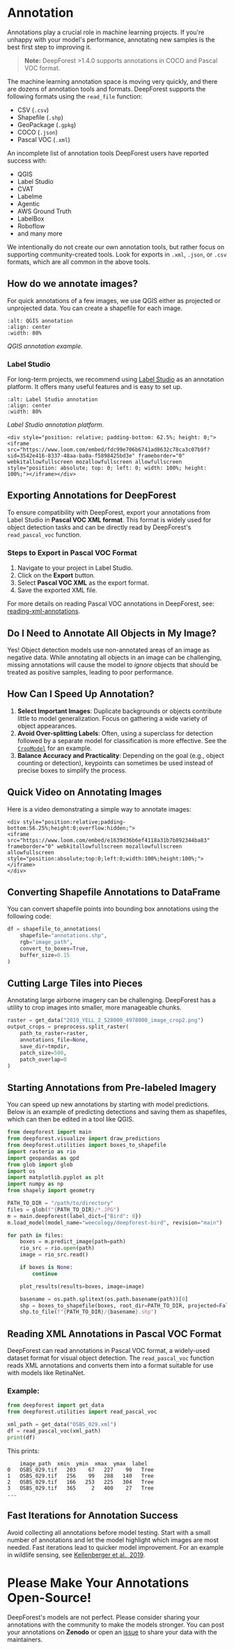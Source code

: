 # Annotation

Annotations play a crucial role in machine learning projects. If you're unhappy with your model's performance, annotating new samples is the best first step to improving it.

> **Note:** DeepForest >1.4.0 supports annotations in COCO and Pascal VOC format.

The machine learning annotation space is moving very quickly, and there are dozens of annotation tools and formats. DeepForest supports the following formats using the `read_file` function:

- CSV (`.csv`)
- Shapefile (`.shp`)
- GeoPackage (`.gpkg`)
- COCO (`.json`)
- Pascal VOC (`.xml`)

An incomplete list of annotation tools DeepForest users have reported success with:

- QGIS
- Label Studio
- CVAT
- Labelme
- Agentic
- AWS Ground Truth
- LabelBox
- Roboflow
- and many more

We intentionally do not create our own annotation tools, but rather focus on supporting community-created tools. Look for exports in `.xml`, `.json`, or `.csv` formats, which are all common in the above tools.

## How do we annotate images?

For quick annotations of a few images, we use QGIS either as projected or unprojected data. You can create a shapefile for each image.

```{figure} ../../www/QGIS_annotation.png
:alt: QGIS annotation
:align: center
:width: 80%
```
*QGIS annotation example.*

### Label Studio

For long-term projects, we recommend using [Label Studio](https://labelstud.io/) as an annotation platform. It offers many useful features and is easy to set up.

```{figure} ../../www/label_studio.png
:alt: Label Studio annotation
:align: center
:width: 80%
```
*Label Studio annotation platform.*

```{raw} html
<div style="position: relative; padding-bottom: 62.5%; height: 0;"><iframe src="https://www.loom.com/embed/fdc99e706b6741ad8632c78ca3c07b9f?sid=3542e416-8337-48aa-ba0a-f5898425bd3e" frameborder="0" webkitallowfullscreen mozallowfullscreen allowfullscreen style="position: absolute; top: 0; left: 0; width: 100%; height: 100%;"></iframe></div>
```

## Exporting Annotations for DeepForest

To ensure compatibility with DeepForest, export your annotations from Label Studio in **Pascal VOC XML format**. This format is widely used for object detection tasks and can be directly read by DeepForest's `read_pascal_voc` function.

### Steps to Export in Pascal VOC Format

1. Navigate to your project in Label Studio.
2. Click on the **Export** button.
3. Select **Pascal VOC XML** as the export format.
4. Save the exported XML file.

For more details on reading Pascal VOC annotations in DeepForest, see: [reading-xml-annotations](#reading-xml-annotations-in-pascal-voc-format).

## Do I Need to Annotate All Objects in My Image?

Yes! Object detection models use non-annotated areas of an image as negative data. While annotating all objects in an image can be challenging, missing annotations will cause the model to *ignore* objects that should be treated as positive samples, leading to poor performance.

## How Can I Speed Up Annotation?

1. **Select Important Images**: Duplicate backgrounds or objects contribute little to model generalization. Focus on gathering a wide variety of object appearances.
2. **Avoid Over-splitting Labels**: Often, using a superclass for detection followed by a separate model for classification is more effective. See the [`CropModel`](03_cropmodels.md) for an example.
3. **Balance Accuracy and Practicality**: Depending on the goal (e.g., object counting or detection), keypoints can sometimes be used instead of precise boxes to simplify the process.

## Quick Video on Annotating Images

Here is a video demonstrating a simple way to annotate images:

```{raw} html
<div style="position:relative;padding-bottom:56.25%;height:0;overflow:hidden;">
<iframe src="https://www.loom.com/embed/e1639d36b6ef4118a31b7b892344ba83" frameborder="0" webkitallowfullscreen mozallowfullscreen allowfullscreen style="position:absolute;top:0;left:0;width:100%;height:100%;"></iframe>
</div>
```

## Converting Shapefile Annotations to DataFrame

You can convert shapefile points into bounding box annotations using the following code:

```python
df = shapefile_to_annotations(
    shapefile="annotations.shp",
    rgb="image_path",
    convert_to_boxes=True,
    buffer_size=0.15
)
```

## Cutting Large Tiles into Pieces

Annotating large airborne imagery can be challenging. DeepForest has a utility to crop images into smaller, more manageable chunks.

```python
raster = get_data("2019_YELL_2_528000_4978000_image_crop2.png")
output_crops = preprocess.split_raster(
    path_to_raster=raster,
    annotations_file=None,
    save_dir=tmpdir,
    patch_size=500,
    patch_overlap=0
)
```

## Starting Annotations from Pre-labeled Imagery

You can speed up new annotations by starting with model predictions. Below is an example of predicting detections and saving them as shapefiles, which can then be edited in a tool like QGIS.

```python
from deepforest import main
from deepforest.visualize import draw_predictions
from deepforest.utilities import boxes_to_shapefile
import rasterio as rio
import geopandas as gpd
from glob import glob
import os
import matplotlib.pyplot as plt
import numpy as np
from shapely import geometry

PATH_TO_DIR = "/path/to/directory"
files = glob(f"{PATH_TO_DIR}/*.JPG")
m = main.deepforest(label_dict={"Bird": 0})
m.load_model(model_name="weecology/deepforest-bird", revision="main")

for path in files:
    boxes = m.predict_image(path=path)
    rio_src = rio.open(path)
    image = rio_src.read()

    if boxes is None:
        continue

    plot_results(results=boxes, image=image)

    basename = os.path.splitext(os.path.basename(path))[0]
    shp = boxes_to_shapefile(boxes, root_dir=PATH_TO_DIR, projected=False)
    shp.to_file(f"{PATH_TO_DIR}/{basename}.shp")
```

## Reading XML Annotations in Pascal VOC Format

DeepForest can read annotations in Pascal VOC format, a widely-used dataset format for visual object detection. The `read_pascal_voc` function reads XML annotations and converts them into a format suitable for use with models like RetinaNet.

### Example:

```python
from deepforest import get_data
from deepforest.utilities import read_pascal_voc

xml_path = get_data("OSBS_029.xml")
df = read_pascal_voc(xml_path)
print(df)
```

This prints:

```text
    image_path  xmin  ymin  xmax  ymax  label
0   OSBS_029.tif   203    67   227    90   Tree
1   OSBS_029.tif   256    99   288   140   Tree
2   OSBS_029.tif   166   253   225   304   Tree
3   OSBS_029.tif   365     2   400    27   Tree
...
```

## Fast Iterations for Annotation Success

Avoid collecting all annotations before model testing. Start with a small number of annotations and let the model highlight which images are most needed. Fast iterations lead to quicker model improvement. For an example in wildlife sensing, see [Kellenberger et al., 2019](https://ieeexplore.ieee.org/stamp/stamp.jsp?arnumber=8807383).

# Please Make Your Annotations Open-Source!

DeepForest's models are not perfect. Please consider sharing your annotations with the community to make the models stronger. You can post your annotations on **Zenodo** or open an [issue](https://github.com/weecology/DeepForest/issues) to share your data with the maintainers.
